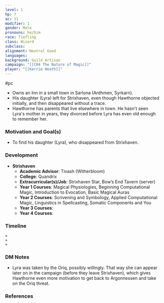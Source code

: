 ```yaml
---
level: 1
hp: 7
ac: 11
modifier: 1
gender: Male
pronouns: he/him
race: Tiefling
class: Wizard
subclass: 
alignment: Neutral Good
languages: 
background: Guild Artisan
campaign: "[[C04 The Nature of Magic]]"
player: "[[Kerrie Heath]]"
---
```

 #pc 

- Owns an Inn in a small town in Sarlona (Ardhmen, Syrkarn).
- His daughter (Lyra) left for Strixhaven, even though Hawthorne objected initially, and then disappeared without a trace.
- Hawthorne has parents that live elsewhere in town. He hasn't seen Lyra's mother in years, they divorced before Lyra has even old enough to remember her.

### Motivation and Goal(s)

- To find his daughter (Lyra), who disappeared from Strixhaven.

### Development

- **Strixhaven**
	- **Academic Advisor**: Tivash (Witherbloom)
	- **College**: Quandrix
	- **Extracurricular(s)/Job**: Strixhaven Star, Bow’s End Tavern (server)
	- **Year 1 Courses**: Magical Physiologies, Beginning Computational Magic, Introduction to Evocation, Basic Magical Auras
	- **Year 2 Courses**: Scrivening and Symbology, Applied Computational Magic, Linguistics in Spellcasting, Somatic Components and You
	- **Year 3 Courses**: 
	- **Year 4 Courses**: 

### Timeline

```timeline
+
+
+
```

### DM Notes

- Lyra was taken by the Oriq, possibly willingly. That way she can appear later on in the campaign (before they leave Strixhaven), which gives Hawthorne even more motivation to get back to Argonnessen and take on the Oriq threat.

### References
